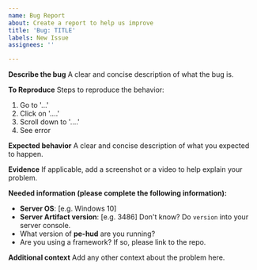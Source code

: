```yaml
---
name: Bug Report
about: Create a report to help us improve
title: 'Bug: TITLE'
labels: New Issue
assignees: ''

---
```


**Describe the bug**
A clear and concise description of what the bug is.

**To Reproduce**
Steps to reproduce the behavior:
1. Go to '...'
2. Click on '....'
3. Scroll down to '....'
4. See error

**Expected behavior**
A clear and concise description of what you expected to happen.

**Evidence**
If applicable, add a screenshot or a video to help explain your problem.

**Needed information (please complete the following information):**
- **Server OS**: [e.g. Windows 10]
- **Server Artifact version**: [e.g. 3486] Don't know? Do `version` into your server console.
- What version of **pe-hud** are you running?
- Are you using a framework? If so, please link to the repo.

**Additional context**
Add any other context about the problem here.